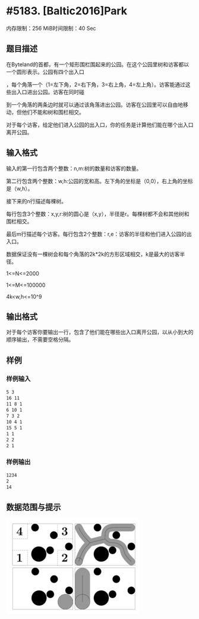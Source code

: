 # #5183. [Baltic2016]Park

内存限制：256 MiB时间限制：40 Sec

## 题目描述

在Byteland的首都，有一个矩形围栏围起来的公园。在这个公园里树和访客都以一个圆形表示。公园有四个出入口

，每个角落一个（1=左下角，2=右下角，3=右上角，4=左上角）。访客能通过这些出入口进出公园。访客在同时碰

到一个角落的两条边时就可以通过该角落进出公园。访客在公园里可以自由地移动，但他们不能和树和围栏相交。

对于每个访客，给定他们进入公园的出入口，你的任务是计算他们能在哪个出入口离开公园。

## 输入格式

输入的第一行包含两个整数：n,m:树的数量和访客的数量。

第二行包含两个整数：w,h:公园的宽和高。左下角的坐标是（0,0），右上角的坐标是（w,h）。

接下来的n行描述每棵树。

每行包含3个整数：x,y,r:树的圆心是（x,y），半径是r。每棵树都不会和其他树和围栏相交。

最后m行描述每个访客。每行包含2个整数：r,e：访客的半径和他们进入公园的出入口。

数据保证没有一棵树会和每个角落的2k*2k的方形区域相交，k是最大的访客半径。

1<=N<=2000

1<=M<=100000

4k<w,h<=10^9

## 输出格式

对于每个访客你要输出一行，包含了他们能在哪些出入口离开公园，以从小到大的顺序输出，不需要空格分隔。

## 样例

### 样例输入

    
    5 3
    16 11
    11 8 1
    6 10 1
    7 3 2
    10 4 1
    15 5 1
    1 1
    2 2
    2 1
    

### 样例输出

    
    1234
    2
    14
    

## 数据范围与提示

![](upload/201802/vv1(1).jpg)
